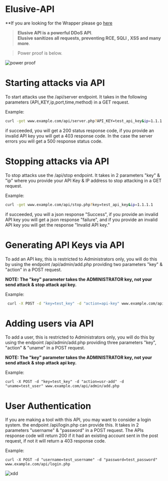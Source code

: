 
# Elusive-API

**If you are looking for the Wrapper please go [here](https://github.com/ElusiveSquad/Elusive-API-Wrapper)  
  
    
    
> **Elusive API is a powerful DDoS API**.  
> **Elusive sanitizes all requests, preventing RCE, SQLI , XSS and many more**.  

> Power proof is below.  
  
![power proof](https://user-images.githubusercontent.com/93349356/164955316-cc5024fa-ddaa-48f0-9373-88af43395b1e.jpg) 

# Starting attacks via API  

To start attacks use the /api/server endpoint. It takes in the following parameters (API_KEY,ip,port,time,method) in a GET request.

Example:
  ```bash
  curl -get www.example.com/api/server.php?API_KEY=test_api_key&ip=1.1.1.1&port=80&time=200&method=vpn-down
  ```
  if succeeded, you will get a 200 status response code, if you provide an invalid API key you will get a 403 response code. In the case the server errors you will get a 500 response status code.
  
# Stopping attacks via API 
To stop attacks use the /api/stop endpoint. It takes in 2 parameters "key" & "ip" where you provide your API Key & IP address to stop attacking in a GET request.  
  
Example:      
  
  ```bash
  curl -get www.example.com/api/stop.php?key=test_api_key&ip=1.1.1.1
  ```
  if succeeded, you will a json response "Success", if you provide an invalid API key you will get a json response "failure", and if you provide an invalid API key you will get the response "Invalid API key."  
 

 # Generating API Keys via API
 
 To add an API key, this is restricted to Administrators only, you will do this by using the endpoint /api/admin/add.php providing two parameters "key" & "action" in a POST request.  
    
**NOTE: The "key" parameter takes the ADMINISTRATOR key, not your send attack & stop attack api key.**
 
Example:       
  
  ``` bash  
   curl -X POST -d "key=test_key" -d "action=api-key" www.example.com/api/admin/add.php
  ```
    
  
 # Adding users via API 
 
  To add a user, this is restricted to Administrators only, you will do this by using the endpoint /api/admin/add.php providing three parameters "key", "action" & "uname" in a POST request.  
    
**NOTE: The "key" parameter takes the ADMINISTRATOR key, not your send attack & stop attack api key.**
  
Example:    

   
    curl -X POST -d "key=test_key" -d "action=usr-add" -d "uname=test_user" www.example.com/api/admin/add.php
     

# User Authentication  


  If you are making a tool with this API, you may want to consider a login system. the endpoint /api/login.php can provide this. It takes in 2 parameters "username" & "password" in a POST request. The APIs response code will return 200 if it had an existing account sent in the post request, if not it will return a 403 response code.  
  
  
Example:  

    curl -X POST -d "username=test_username" -d "password=test_password" www.example.com/api/login.php  
      
![xdd](https://user-images.githubusercontent.com/93349356/164956846-0fb4fb84-01d6-490c-b940-6b9c928583d4.jpg)

